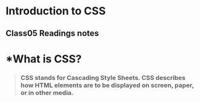 # **Introduction to CSS**

## Class05 Readings notes

# *What is CSS?
> ### CSS stands for Cascading Style Sheets. CSS describes how HTML elements are to be displayed on screen, paper, or in other media. ###

